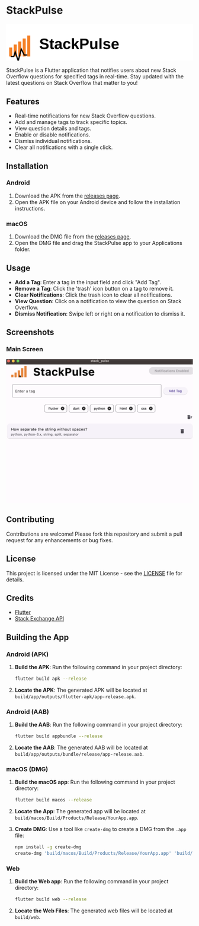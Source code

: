 # StackPulse



![logo](assets/logo.svg)

StackPulse is a Flutter application that notifies users about new Stack Overflow questions for specified tags in real-time. Stay updated with the latest questions on Stack Overflow that matter to you!

## Features

- Real-time notifications for new Stack Overflow questions.
- Add and manage tags to track specific topics.
- View question details and tags.
- Enable or disable notifications.
- Dismiss individual notifications.
- Clear all notifications with a single click.

## Installation

### Android

1. Download the APK from the [releases page](https://github.com/mendelg/stackpulse/releases).
2. Open the APK file on your Android device and follow the installation instructions.

### macOS

1. Download the DMG file from the [releases page](https://github.com/mendelg/stackpulse/releases).
2. Open the DMG file and drag the StackPulse app to your Applications folder.


## Usage

- **Add a Tag**: Enter a tag in the input field and click "Add Tag".
- **Remove a Tag**: Click the 'trash' icon button on a tag to remove it.
- **Clear Notifications**: Click the trash icon to clear all notifications.
- **View Question**: Click on a notification to view the question on Stack Overflow.
- **Dismiss Notification**: Swipe left or right on a notification to dismiss it.

## Screenshots

### Main Screen
![Main Screen](screenshots/main_screen.png)


## Contributing

Contributions are welcome! Please fork this repository and submit a pull request for any enhancements or bug fixes.

## License

This project is licensed under the MIT License - see the [LICENSE](https://github.com/mendelg/stackpulse/blob/main/LICENSE) file for details.

## Credits

- [Flutter](https://flutter.dev/)
- [Stack Exchange API](https://api.stackexchange.com/)

## Building the App

### Android (APK)

1. **Build the APK**: Run the following command in your project directory:

    ```sh
    flutter build apk --release
    ```

2. **Locate the APK**: The generated APK will be located at `build/app/outputs/flutter-apk/app-release.apk`.

### Android (AAB)

1. **Build the AAB**: Run the following command in your project directory:

    ```sh
    flutter build appbundle --release
    ```

2. **Locate the AAB**: The generated AAB will be located at `build/app/outputs/bundle/release/app-release.aab`.

### macOS (DMG)

1. **Build the macOS app**: Run the following command in your project directory:

    ```sh
    flutter build macos --release
    ```

2. **Locate the App**: The generated app will be located at `build/macos/Build/Products/Release/YourApp.app`.

3. **Create DMG**: Use a tool like `create-dmg` to create a DMG from the `.app` file:

    ```sh
    npm install -g create-dmg
    create-dmg 'build/macos/Build/Products/Release/YourApp.app' 'build/macos/Build/Products/Release/'
    ```


### Web

1. **Build the Web app**: Run the following command in your project directory:

    ```sh
    flutter build web --release
    ```

2. **Locate the Web Files**: The generated web files will be located at `build/web`.


